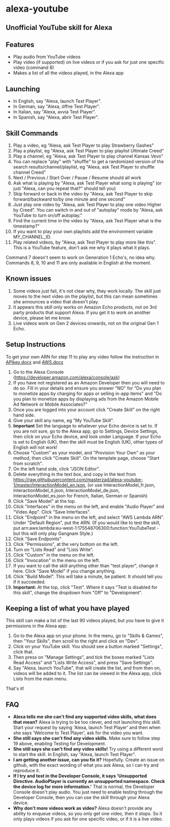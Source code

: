 # alexa-youtube
## Unofficial YouTube skill for Alexa

## Features
* Play audio from YouTube videos
* Play video (if supported) on live videos or if you ask for just one specific video (command 8)
* Makes a list of all the videos played, in the Alexa app

## Launching
* In English, say "Alexa, launch Test Player". 
* In German, say "Alexa, öffne Test Player". 
* In Italian, say "Alexa, avvia Test Player".
* In Spanish, say "Alexa, abrir Test Player".

## Skill Commands

1. Play a video, eg "Alexa, ask Test Player to play Strawberry Gashes"
2. Play a playlist, eg "Alexa, ask Test Player to play playlist Ultimate Creed"
3. Play a channel, eg "Alexa, ask Test Player to play channel Kansas Vevo"
4. You can replace "play" with "shuffle" to get a randomized version of the search results/channel/playlist, eg "Alexa, ask Test Player to shuffle channel Creed"
5. Next / Previous / Start Over / Pause / Resume should all work
6. Ask what is playing by "Alexa, ask Test Player what song is playing" (or just "Alexa, can you repeat that?" should tell you)
7. Skip forward or back in the video by "Alexa, ask Test Player to skip forward/backward to/by one minute and one second"
8. Just play one video by "Alexa, ask Test Player to play one video Higher by Creed". You can switch in and out of "autoplay" mode by "Alexa, ask YouTube to turn on/off autoplay."
9. Find the current time in the video by "Alexa, ask Test Player what is the timestamp?"
10. If you want to play your own playlists add the environment variable MY_CHANNEL_ID.
11. Play related videos, by "Alexa, ask Test Player to play more like this". This is a YouTube feature, don't ask me why it plays what it plays.

Command 7 doesn't seem to work on Generation 1 Echo's, no idea why.
Commands 8, 9, 10 and 11 are only available in English at the moment.

## Known issues

1. Some videos just fail, it's not clear why, they work locally. The skill just moves to the next video on the playlist, but this can mean sometimes she announces a video that doesn't play.
2. It appears this skill only works on Amazon Echo products, not on 3rd party products that support Alexa. If you get it to work on another device, please let me know.
3. Live videos work on Gen 2 devices onwards, not on the original Gen 1 Echo.

## Setup Instructions

To get your own ARN for step 11 to play any video follow the instruction in [APIkey.docx](https://github.com/masterzad/Alexa-Youtube/blob/master/APIkey.docx) and [AWS.docx](https://github.com/masterzad/Alexa-Youtube/blob/master/AWS.docx)

1. Go to the Alexa Console (https://developer.amazon.com/alexa/console/ask)
2. If you have not registered as an Amazon Developer then you will need to do so. Fill in your details and ensure you answer "NO" for "Do you plan to monetize apps by charging for apps or selling in-app items" and "Do you plan to monetize apps by displaying ads from the Amazon Mobile Ad Network or Mobile Associates?"
3. Once you are logged into your account click "Create Skill" on the right hand side.
4. Give your skill any name, eg "My YouTube Skill".
5. **Important** Set the language to whatever your Echo device is set to. If you are not sure, go to the Alexa app, go to Settings, Device Settings, then click on your Echo device, and look under Language. If your Echo is set to English (UK), then the skill must be English (UK), other types of English will not work!
6. Choose "Custom" as your model, and "Provision Your Own" as your method, then click "Create Skill". On the template page, choose "Start from scratch".
7. On the left hand side, click "JSON Editor".
8. Delete everything in the text box, and copy in the text from https://raw.githubusercontent.com/masterzad/alexa-youtube-1/master/InteractionModel_en.json, (or use InteractionModel_fr.json, InteractionModel_it.json, InteractionModel_de.json, InteractionModel_es.json for French, Italian, German or Spanish)
9. Click "Save Model" at the top.
10. Click "Interfaces" in the menu on the left, and enable "Audio Player" and "Video App". Click "Save Interfaces".
11. Click "Endpoint" in the menu on the left, and select "AWS Lambda ARN". Under "Default Region", put the ARN. (If you would like to test the skill, put arn:aws:lambda:eu-west-1:175548706300:function:YouTubeTest - but this will only play Gangnam Style.)
12. Click "Save Endpoints"
13. Click "Permissions", at the very bottom on the left.
14. Turn on "Lists Read" and "Lists Write".
15. Click "Custom" in the menu on the left.
16. Click "Invocation" in the menu on the left.
17. If you want to call the skill anything other than "test player", change it here. Click "Save Model" if you change anything.
18. Click "Build Model". This will take a minute, be patient. It should tell you if it succeeded.
19. **Important:** At the top, click "Test". Where it says "Test is disabled for this skill", change the dropdown from "Off" to "Development". 

## Keeping a list of what you have played
This skill can make a list of the last 90 videos played, but you have to give it permissions in the Alexa app:
1. Go to the Alexa app on your phone. In the menu, go to "Skills & Games", then "Your Skills", then scroll to the right and click on "Dev".
2. Click on your YouTube skill. You should see a button marked "Settings", click that. 
3. Then press on "Manage Settings", and tick the boxes marked "Lists Read Access" and "Lists Write Access", and press "Save Settings".
4. Say "Alexa, launch YouTube", that will create the list, and from then on, videos will be added to it.
The list can be viewed in the Alexa app, click Lists from the main menu.

That's it!

## FAQ
* **Alexa tells me she can't find any supported video skills, what does that mean?**
Alexa is trying to be too clever, and not launching this skill. Start your request by saying 'Alexa, launch Test Player' and then when she says 'Welcome to Test Player', ask for the video you want.
* **She still says she can't find any video skills.**
Make sure to follow step 19 above, enabling Testing for Development.
* **She still says she can't find any video skills!**
Try using a different word to start the skill. In English, say "Alexa, launch Test Player". 
* **I am getting another issue, can you fix it?**
Hopefully. Create an issue on github, with the exact wording of what you ask Alexa, so I can try and reproduce it.
* **If I try and test in the Developer Console, it says 'Unsupported Directive. AudioPlayer is currently an unsupported namespace. Check the device log for more information.'**
That is normal, the Developer Console doesn't play audio. You just need to enable testing through the Developer Console, then you can use the skill through your Alexa device.
* **Why don't more videos work as video?**
Alexa doesn't provide any ability to enqueue videos, so you only get one video, then it stops. So it only plays videos if you ask for one specific video, or if it is a live video.
